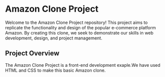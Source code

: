 # Amazon Clone Project

Welcome to the Amazon Clone Project repository! This project aims to replicate the functionality and design of the popular e-commerce platform Amazon. By creating this clone, we seek to demonstrate our skills in web development, design, and project management.

## Project Overview

The Amazon Clone Project is a front-end development exaple.We have used HTML and CSS to make this basic Amazon clone.
